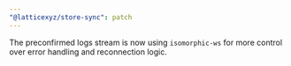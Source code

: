 ```yaml
---
"@latticexyz/store-sync": patch
---
```


The preconfirmed logs stream is now using `isomorphic-ws` for more control over error handling and reconnection logic.
